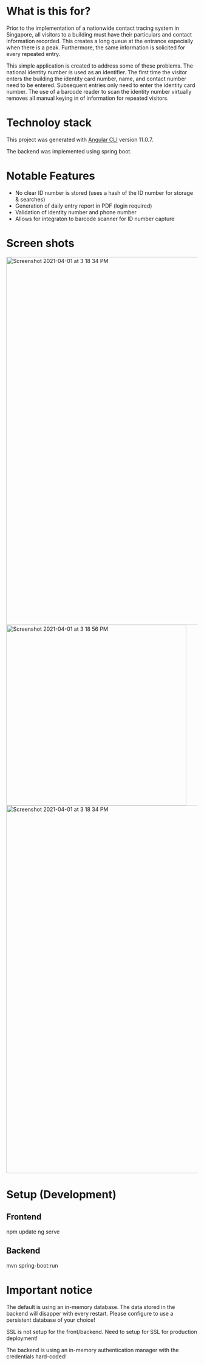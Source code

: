 # What is this for?

Prior to the implementation of a nationwide contact tracing system in Singapore, all visitors to a building must have their particulars and contact information recorded. This creates a long queue at the entrance especially when there is a peak. Furthermore, the same information is solicited for every repeated entry.

This simple application is created to address some of these problems. The national identity number is used as an identifier. The first time the visitor enters the building the identity card number, name, and contact number need to be entered. Subsequent entries only need to enter the identity card number. The use of a barcode reader to scan the identity number virtually removes all manual keying in of information for repeated visitors.


# Technoloy stack

This project was generated with [Angular CLI](https://github.com/angular/angular-cli) version 11.0.7.

The backend was implemented using spring boot.

# Notable Features

* No clear ID number is stored (uses a hash of the ID number for storage & searches)
* Generation of daily entry report in PDF (login required)
* Validation of identity number and phone number
* Allows for integraton to barcode scanner for ID number capture

# Screen shots
<img width="967" alt="Screenshot 2021-04-01 at 3 18 34 PM" src="https://user-images.githubusercontent.com/62245757/113378509-ca6f9b00-93a9-11eb-8cc4-6c8bbc71b7fb.png">

<img width="474" alt="Screenshot 2021-04-01 at 3 18 56 PM" src="https://user-images.githubusercontent.com/62245757/113378582-f1c66800-93a9-11eb-953e-9e057f263f8a.png">

<img width="967" alt="Screenshot 2021-04-01 at 3 18 34 PM" src="https://user-images.githubusercontent.com/62245757/113378587-f854df80-93a9-11eb-9ce2-8ec55170adce.png">

# Setup (Development)

## Frontend
npm update
ng serve

## Backend
mvn spring-boot:run

# Important notice

The default is using an in-memory database. The data stored in the backend will disapper with every restart. Please configure to use a persistent database of your choice!

SSL is not setup for the front/backend. Need to setup for SSL for production deployment!

The backend is using an in-memory authentication manager with the credentials hard-coded!

